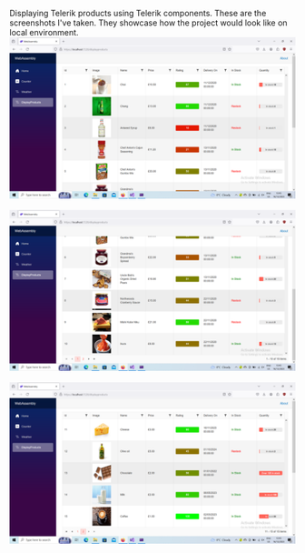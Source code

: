 Displaying Telerik products using Telerik components.
These are the screenshots I've taken. They showcase how the project would look like on local environment.
![first_image](images/TelerikFirstImage.png)
<br>
<br>
![second_image](images/TelerikSecondImage.png)
<br>
<br>
![third_image](images/TelerikThirdImage.png)
